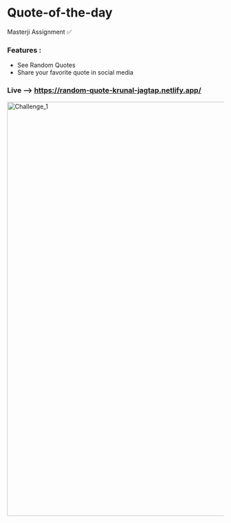 # Quote-of-the-day
Masterji Assignment ✅

### Features : 
- See Random Quotes
- Share your favorite quote in social media

### Live --> https://random-quote-krunal-jagtap.netlify.app/

<img width="960" alt="Challenge_1" src="https://github.com/user-attachments/assets/37fd3166-84a3-4509-b965-4fd9fed99f0d" />
